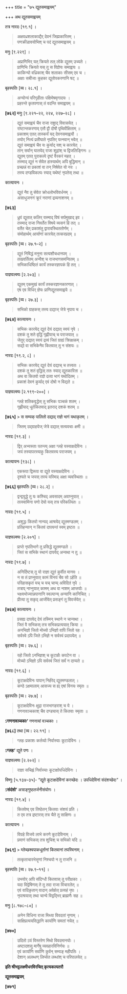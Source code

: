 +++
title = "७५ द्यूतसमाह्वयम्"

+++
अथ द्यूतसमाह्वयम्

तत्र नारदः [१९.१] ।

> अक्षवध्रशलाकाद्यैर् देवनं जिह्मकारितम् ।  
> पणक्रीडावयोभिश् च पदं द्यूतसमाह्वयम् ॥

मनुः [९.२२९] ।

> अप्राणिभिर् यत् क्रियते तल् लोके द्यूतम् उच्यते ।  
> प्राणिभिः क्रियते यस् तु स विज्ञेयः समाह्वयः ॥  
> काकिन्यो वध्रिकाश् चैव शलाकाः सीसम् एव च ।  
> अक्षाः सबीजाः कुहका द्यूतोपकरणानि षट् ॥

बृहस्पतिः [व्य। २८.१] ।

> अन्योन्यं परिगृहीताः पक्षिमेषमृगादयः ।  
> प्रहरन्ते कृतपणास् तं वदन्ति समाह्वयम् ॥

**[७६२]** मनुः [९.२२१–२२, २२४, २२७–२८] ।

> द्यूतं समाह्वयं चैव राजा राष्ट्राद् विवासयेत् ।  
> राष्टान्तकरणाव् एतौ द्वौ दोषौ पृथिवीक्षिताम् ॥  
> प्रकाशम् एतत् तास्कर्यं यद् देवनसमाह्वयौ ।  
> तयोर् नित्यं प्रतीघाते नृपतिर् यत्नवान् भवेत् ॥  
> द्यूतं समाह्वयं चैव यः कुर्याद् यश् च कारयेत् ।  
> तान् सर्वान् घातयेद् राजा शूद्रांश् च द्विजलिङ्गिनः ॥  
> द्यूतम् एतत् पुराकल्पे दृष्टं वैरकरं महत् ।  
> तस्माद् द्यूतं न सेवेत हास्यार्थम् अपि बुद्धिमान् ॥  
> प्रच्छन्नं वा प्रकाशं वा तन् निषेवेत यो नरः ।  
> तस्य दण्डविकल्पः स्याद् यथेष्टं नृपतेस् तथा ॥

कात्यायनः ।

> द्यूतं नैव तु सेवेत क्रोधलोभविवर्धनम् ।  
> असाधुजननं क्रूरं नराणां द्रव्यनाशनम् ॥

**[७६३]**  
> ध्रुवं द्यूतात् कलिर् यस्माद् विषं सर्पमुखाद् इव ।  
> तस्माद् राजा निवर्तेत विषये व्यसनं हि तत् ॥  
> वर्तेत चेत् प्रकाशंतु द्वारावस्थिततोर्णम् ।  
> संमोहार्थम् आर्याणां कारयेत् तत्करप्रदम् ॥

बृहस्पतिः [व्य। २७.१–२] ।

> द्यूतं निषिद्धं मनुना सत्यशौचधानपम् ।  
> तत्प्रवर्तितम् अन्यैश् च राजभागसमन्वितम् ॥  
> सभिकाधिष्ठितं कार्यं तस्करज्ञापकं हि तत् ।

याज्ञवल्क्यः [२.२०३] ।

> द्यूतम् एकमुखं कार्यं तस्करज्ञानकारणात् ।  
> एष एव विधिर् ज्ञेयः प्राणिद्यूतसमाह्वये ॥

बृहस्पतिः [व्य। २७.३] ।

> सभिको ग्राहकस् तस्य दद्याज् जेत्रे नृपाय च ।

**[७६४]** कात्यायनः ।

> सभिकः कारयेद् द्यूतं देयं दद्यात् स्वयं नृपे ।  
> दशकं तु शते वृद्धिं गृह्णीयाच् च पराजयात् ॥  
> जेतुर् दद्यात् स्वयं द्रव्यं जितं ग्राह्यं त्रिपक्षकम् ।  
> सद्यो वा सभिकेनैव कितवात् तु न संशयः ॥

नारदः [१९.२, ८] ।

> सभिकः कारयेद् द्यूतं देयं दद्याच् च तत्त्वतः ।  
> दशकं तु शतं वृद्धिस् ततः स्याद् द्यूतकारिता ॥  
> अथ वा कितवो राज्ञे दत्वा भागं यथोदितम् ।  
> प्रकाशं देवनं कुर्याद् एवं दोषो न विद्यते ॥

याज्ञवल्क्यः [२.१९९–२००] ।

> ग्लहे शतिकवृद्धेस् तु सभिकः पञ्चकं शतम् ।  
> गृह्णीयाद् धूर्तकितवाद् इतराद् दशकं शतम् ॥

**[७६५]** > स सम्यक् पालितो दद्याद् राज्ञे भागं यथाकृतम् ।  
> जितम् उद्ग्राहयेज् जेत्रे दद्यात् सत्यवचाः क्षमी ॥

नारदः [१९.३] ।

> द्विर् अभ्यस्ताः पतन्त्य् अक्षा ग्लहे यस्याक्षदेविनः ।  
> जयं तस्यापरस्याहुः कितवस्य पराजयम् ॥

कात्यायनः [९३८] ।

> एकरूपा द्विरूपा वा द्यूते यस्याक्षदेविनः ।  
> दृश्यते च जयस् तस्य यस्मिन्न् अक्षा व्यवस्थिताः ॥

**[७६६]** बृहस्पतिः [व्य। २८.२] ।

> द्वन्द्वयुद्धे तु यः कश्चिद् अवसादम् अवाप्नुयात् ।  
> तत्स्वामिना पणो देयो यस् तत्र परिकल्पितः ॥

नारदः [१९.५] ।

> अशुद्धः कितवो नान्यद् आश्रयेद् द्यूतमण्डलम् ।  
> प्रतिहन्यान् न कितवं दापयन्तं स्वम् इष्टतः ॥

याज्ञवल्क्यः [२.२०१] ।

> प्राप्ते नृपतिभागे तु प्रसिद्धे द्यूतमण्डले ।  
> जितं स सभिके स्थानं दापयेद् अन्यथा न तु ॥

नारदः [१९.७] ।

> अनिर्दिष्टस् तु यो राज्ञा द्यूतं कुर्वीत मानवः ।  
> न स तं प्राप्नुयात् कामं विनयं चैव सो ऽर्हति ॥  
> परिहासकृतं यच् च यच् चाप्य् अविदितं नृपे ।  
> तत्राप् नाप्नुयात् कामम् अथ वा नाशम् आप्तयोः ॥  
> भक्ष्यभोज्यान्नपानानि स्वल्पान्य् अन्यानि कानिचित् ।  
> प्रीत्या तु सकृद् आजीवेत् प्रसङ्गं तु विवर्जयेत् ॥

**[७६७]** कात्यायनः ।

> प्रसह्य दापयेद् देयं तस्मिन् स्थाने न चान्यथा ।  
> जितं वै सभिकस् तत्र सभिकप्रत्ययात् क्रिया ॥  
> अनभिज्ञो जितो मोच्यो ऽभिज्ञो वापि जितो रहः ।  
> सर्वस्वे ऽपि जिते ऽभिज्ञे न सर्वस्वं प्रदापयेत् ॥

बृहस्पतिः [व्य। २७.६] ।

> रहो जितो ऽनभिज्ञश् च कूटाक्षैः कपटेन वा ।  
> मोच्यो ऽभिज्ञो ऽपि सर्वस्वं जितं सर्वं न दाप्यते ॥

नारदः [१९.६] ।

> कूटाक्षदेविनः पापान् निर्हरेद् द्यूतमण्डलात् ।  
> कण्ठे ऽक्षमालाम् आसज्य स ह्य् एषां विनयः स्मृतः ॥

बृहस्पतिः [व्य। २७.७] ।

> कूटाक्षदेविनः क्षुद्रा राजभागहराश् च ये ।  
> गणनावञ्चकाश् चैव दण्ड्यास् ते कितवाः स्मृताः ॥

ऽ**गणनावञ्चकाः’** गणनायां वञ्चकाः ।

**[७६८]** तथा [व्य। २२.११] ।

> ग्लहः प्रकाशः कर्तव्यो निर्वास्याः कूटादेविनः ।

ऽ**ग्लहः’** द्यूते पणः ।

याज्ञवल्क्यः [२.२०२] ।

> राज्ञा सचिह्नं निर्वास्याः कूटाक्षोपधिदेविनः ।

विष्णुः [५.१३४–३५]- “द्यूते कूटाक्षदेविनां करच्छेदः । उपधिदेविनां संदंशच्छेदः” ।

ऽ**संदंशो’** अत्राङ्गुष्ठतर्जनीसंयोगः ।

नारदः [१९.४] ।

> कितवेष्व् एव तिष्ठेतन् कितवाः संशयं प्रति ।  
> त एव तत्र द्रष्टारस् तत्र चैते तु साक्षिणः ॥

कात्यायनः ।

> विग्रहे विजये लाभे करणे कूटदेविनाम् ।  
> प्रमाणं सभिकस् तत्र शुचिश् च सभिको यदि ॥

**[७६९]** > म्लेच्छश्वपाकधूर्तानां कितवानां तपस्विनाम् ।  
> तत्कृताचारभेत्तॄणां निश्चयो न तु राजनि ॥

बृहस्पतिः [व्य। २७.९–११] ।

> उभयोर् अपि संदिग्धौ कितवास् तु परीक्षकाः ।  
> यदा विद्वेषिणस् ते तु तदा राजा विचारलेत् ॥  
> एवं वादिकृतान् वादान् अवेक्षेत् प्रत्यहं नृपः ।  
> नृपाश्रयास् तथा चान्ये विद्वद्भिर् ब्राह्मणैः सह ॥

मनुः [८.१७८–८०] ।

> अनेन विधिना राजा मिथ्या विवदतां नृणाम् ।  
> साक्षिप्रत्ययसिद्धानि कार्याणि समतां नयेत् ॥

**[७७०]**  
> उदितो ऽयं विस्तरेण मिथो विवदमानयोः ।  
> अष्टादशसु मार्गेषु व्यवहारविनिर्णयः ॥  
> एवं कार्याणि सर्वाणि कुर्वन् सम्यङ् महीपतिः ।  
> देशान् अलब्धण् लिप्सेत लब्धांश् च परिपालयेत् ॥

**इति श्रीभट्टलक्ष्मीधरविरचित् कृत्यकल्पतरौ**

**द्यूतसमाह्वयम्**

**[७७१]**
